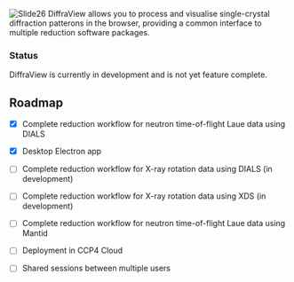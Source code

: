 ![Slide26](https://github.com/user-attachments/assets/87813493-9084-4dee-8ab9-f0791ae23317)
DiffraView allows you to process and visualise single-crystal diffraction patterons in the browser, providing a common interface to multiple reduction software packages. 

### Status
DiffraView is currently in development and is not yet feature complete.

## Roadmap
- [x] Complete reduction workflow for neutron time-of-flight Laue data using DIALS
- [x] Desktop Electron app
- [ ] Complete reduction workflow for X-ray rotation data using DIALS (in development)
- [ ] Complete reduction workflow for X-ray rotation data using XDS (in development)
- [ ] Complete reduction workflow for neutron time-of-flight Laue data using Mantid
- [ ] Deployment in CCP4 Cloud
- [ ] Shared sessions between multiple users


